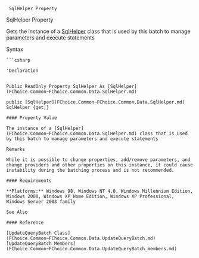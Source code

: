 ﻿     SqlHelper Property                                                   

SqlHelper Property

Gets the instance of a [SqlHelper](FChoice.Common~FChoice.Common.Data.SqlHelper.md) class that is used by this batch to manage parameters and execute statements

Syntax

```vbnet
```csharp

'Declaration
 

Public ReadOnly Property SqlHelper As [SqlHelper](FChoice.Common~FChoice.Common.Data.SqlHelper.md)

public [SqlHelper](FChoice.Common~FChoice.Common.Data.SqlHelper.md) SqlHelper {get;}

#### Property Value

The instance of a [SqlHelper](FChoice.Common~FChoice.Common.Data.SqlHelper.md) class that is used by this batch to manage parameters and execute statements

Remarks

While it is possible to change properties, add/remove parameters, and change providers and other properties on this instance, it could cause instability during the batching process and is not recommended.

#### Requirements

**Platforms:** Windows 98, Windows NT 4.0, Windows Millennium Edition, Windows 2000, Windows XP Home Edition, Windows XP Professional, Windows Server 2003 family

See Also

#### Reference

[UpdateQueryBatch Class](FChoice.Common~FChoice.Common.Data.UpdateQueryBatch.md)  
[UpdateQueryBatch Members](FChoice.Common~FChoice.Common.Data.UpdateQueryBatch_members.md)